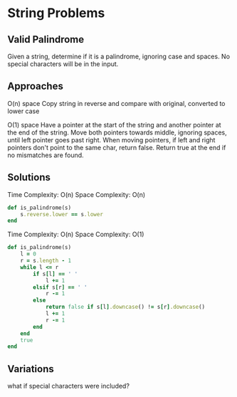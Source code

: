 # String Problems

## Valid Palindrome

Given a string, determine if it is a palindrome, ignoring case and spaces. No special characters will be in the input.

## Approaches

O(n) space
Copy string in reverse and compare with original, converted to lower case

O(1) space
Have a pointer at the start of the string and another pointer at the end of the string. Move both pointers towards middle, ignoring spaces, until left pointer goes past right. When moving pointers, if left and right pointers don't point to the same char, return false. Return true at the end if no mismatches are found.

## Solutions

Time Complexity: O(n)
Space Complexity: O(n)

```ruby
def is_palindrome(s)
    s.reverse.lower == s.lower
end
```

Time Complexity: O(n)
Space Complexity: O(1)

```ruby
def is_palindrome(s)
    l = 0
    r = s.length - 1
    while l <= r
        if s[l] == ' '
            l += 1
        elsif s[r] == ' '
            r -= 1
        else
            return false if s[l].downcase() != s[r].downcase()
            l += 1
            r -= 1
        end
    end
    true
end
```

## Variations

what if special characters were included?
